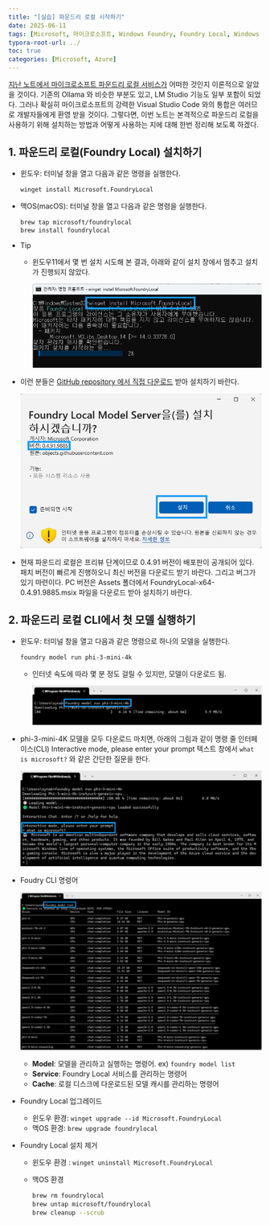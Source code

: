 ```yaml
---
title: "[실습] 파운드리 로컬 시작하기"
date: 2025-06-11
tags: [Microsoft, 마이크로소프트, Windows Foundry, Foundry Local, Windows Azure, Azure AI Foundry, AI Agent, Ollama]
typora-root-url: ../
toc: true
categories: [Microsoft, Azure]
---
```


[지난 노트에서 마이크로소프트 파운드리 로컬 서비스가](https://synabreu.github.io/microsoft/azure/%EB%A7%88%EC%9D%B4%ED%81%AC%EB%A1%9C%EC%86%8C%ED%94%84%ED%8A%B8-%ED%8C%8C%EC%9A%B4%EB%93%9C%EB%A6%AC-%EB%A1%9C%EC%BB%AC(Foundry-Local)%EC%97%90-%EB%8C%80%ED%95%98%EC%97%AC/) 어떠한 것인지 이론적으로 알았을 것이다. 기존의 Ollama 와 비슷한 부분도 있고, LM Studio 기능도 일부 포함이 되었다. 그러나 확실히 마이크로소프트의 강력한 Visual Studio Code 와의 통합은 여러므로 개발자들에게 환영 받을 것이다. 그렇다면, 이번 노트는 본격적으로 파운드리 로컬을 사용하기 위해 설치하는 방법과 어떻게 사용하는 지에 대해 한번 정리해 보도록 하겠다.



## 1. 파운드리 로컬(Foundry Local) 설치하기

* 윈도우: 터미널 창을 열고 다음과 같은 명령을 실행한다.

  ```bash
  winget install Microsoft.FoundryLocal
  ```

* 맥OS(macOS): 터미널 창을 열고 다음과 같은 명령을 실행한다.

  ```
  brew tap microsoft/foundrylocal
  brew install foundrylocal
  ```

* Tip

  * 윈도우11에서 몇 번 설치 시도해 본 결과, 아래와 같이 설치 창에서 멈추고 설치가 진행되지 않았다. 

    ![그림 1 - 윈도우11에서 파운드리 로컬 설치](/../images/2025-06/foundry-local-02.PNG)

* 이런 분들은 [GitHub repository 에서 직접 다운로드](https://github.com/microsoft/Foundry-Local/releases) 받아 설치하기 바란다.  

  ![그림 2 - Foundry Local 수동 설치](/../images/2025-06/foundry-local-03.PNG)

* 현재 파운드리 로컬은 프리뷰 단계이므로 0.4.91 버전이 배포판이 공개되어 있다. 패치 버전이 빠르게 진행하오니 최신 버전을 다운로드 받기 바란다. 그리고 버그가 있기 마련이다. PC 버전은 Assets 폴더에서 FoundryLocal-x64-0.4.91.9885.msix 파일을 다운로드 받아 설치하기 바란다.



## 2. 파운드리 로컬 CLI에서 첫 모델 실행하기

* 윈도우: 터미널 창을 열고 다음과 같은 명령으로 하나의 모델을 실행한다.

  ```bash
  foundry model run phi-3-mini-4k
  ```

  * 인터넷 속도에 따라 몇 분 정도 걸릴 수 있지만, 모델이 다운로드 됨.

    ![그림 4 - phi-3-mini-4k 모델 다운로드](/../images/2025-06/foundry-local-04.PNG)

* phi-3-mini-4K 모델을 모두 다운로드 마치면, 아래의 그림과 같이 명령 줄 인터페이스(CLI) Interactive mode, please enter your prompt 텍스트 창에서  `what is microsoft?` 와 같은 간단한  질문을 한다. 

  ![](/../images/2025-06/foundry-local-05.PNG)

* Foudry CLI 명령어

  ![그림 7 - model list](/../images/2025-06/foundry-local-07.PNG)

  * **Model**: 모델을 관리하고 실행하는 명령어.  ex)  `foundry model list` 
  * **Service**: Foundry Local 서비스를 관리하는 명령어
  * **Cache**: 로컬 디스크에 다운로드된 모델 캐시를 관리하는 명령어

* Foundry Local 업그레이드

  * 윈도우 환경:   `winget upgrade --id Microsoft.FoundryLocal` 
  * 맥OS 환경:   `brew upgrade foundrylocal` 

* Foundry Local 설치 제거

  * 윈도우 환경 :  `winget uninstall Microsoft.FoundryLocal` 

  * 맥OS 환경

    ```bash
    brew rm foundrylocal
    brew untap microsoft/foundrylocal
    brew cleanup --scrub
    ```



